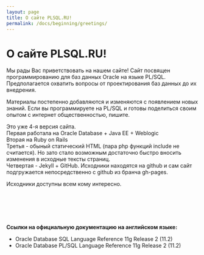 ```yaml
---
layout: page
title: О сайте PLSQL.RU!
permalink: /docs/beginning/greetings/
---
```


# О сайте PLSQL.RU!

Мы рады Вас приветствовать на нашем сайте!
Сайт посвящен программированию для баз данных Oracle на языке PL/SQL.
Предполагается охватить вопросы от проектирования баз данных до их внедрения.


Материалы постепенно добавляются и изменяются с появлением новых знаний.
Если вы программируете на PL/SQL и готовы поделиться своим опытом с интернет общественностью, пишите.



Это уже 4-я версия сайта. <br/>
Первая работала на Oracle Database + Java EE + Weblogic<br/>
Вторая на Ruby on Rails<br/>
Третья - обыный статический HTML (пара php функций include не считается). Но зато стало возможным достаточно быстро вносить изменения в исходные тексты страниц.<br/>
Четвертая - Jekyll + GitHub. Исходники находятся на github и сам сайт подгружается непосредственно с github из бранча gh-pages.
<br/>


Исходники доступны всем кому интересно.

<br/><br/>
<br/><br/>



 <p>     <strong>Ссылки на официальную документацию на английском языке:</strong></p>



  <ul>
    <li>Oracle Database SQL Language Reference 11g Release 2 (11.2)</li>
    <li>Oracle Database PL/SQL Language Reference 11g Release 2 (11.2)</li>

  </ul>
